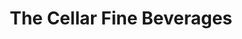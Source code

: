 ---
title: "The Cellar Fine Beverages"
url: /mineral-wells/the-cellar-fine-beverages/
shop: alcohol
---